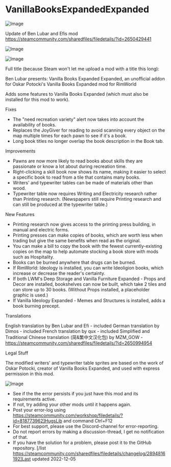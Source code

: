 # VanillaBooksExpandedExpanded


![Image](https://i.imgur.com/buuPQel.png)

Update of Ben Lubar and Efis mod
https://steamcommunity.com/sharedfiles/filedetails/?id=2650429441

![Image](https://i.imgur.com/pufA0kM.png)

	
![Image](https://i.imgur.com/Z4GOv8H.png)

Full title (because Steam won't let me upload a mod with a title this long):

Ben Lubar presents: Vanilla Books Expanded Expanded, an unofficial addon for Oskar Potocki's Vanilla Books Expanded mod for RimWorld
	
Adds some features to Vanilla Books Expanded (which must also be installed for this mod to work).

Fixes

- The "need recreation variety" alert now takes into account the availability of books.
- Replaces the JoyGiver for reading to avoid scanning every object on the map multiple times for each pawn to see if it's a book.
- Long book titles no longer overlap the book description in the Book tab.

Improvements

- Pawns are now more likely to read books about skills they are passionate or know a lot about during recreation time.
- Right-clicking a skill book now shows its name, making it easier to select a specific book to read from a tile that contains many books.
- Writers' and typewriter tables can be made of materials other than wood.
- Typewriter table now requires Writing and Electricity research rather than Printing research. (Newspapers still require Printing research and can still be produced at the typewriter table.)

New Features

- Printing research now gives access to the printing press building, in manual and electric forms.
- Printing presses can make copies of books, which are worth less when trading but give the same benefits when read as the original.
- You can make a bill to copy the book with the fewest currently-existing copies on the map to help automate stocking a book store with mods such as Hospitality.
- Books can be burned anywhere that drugs can be burned.
- If RimWorld: Ideology is installed, you can write Ideoligion books, which increase or decrease the reader's certainty.
- If both LWM's Deep Storage and Vanilla Furniture Expanded - Props and Decor are installed, bookshelves can now be built, which take 2 tiles and can store up to 30 books. (Without Props installed, a placeholder graphic is used.)
- If Vanilla Ideology Expanded - Memes and Structures is installed, adds a book burning precept.

Translations

English translation by Ben Lubar and Efi - included
German translation by Dimos - included
French translation by qux - included
Simplified and Traditional Chinese translation (简&amp;繁中文汉化包) by MZM_GOW - https://steamcommunity.com/sharedfiles/filedetails/?id=2650994954

Legal Stuff

The modified writers' and typewriter table sprites are based on the work of Oskar Potocki, creator of Vanilla Books Expanded, and used with express permission in this mod.
	
![Image](https://i.imgur.com/PwoNOj4.png)



-  See if the the error persists if you just have this mod and its requirements active.
-  If not, try adding your other mods until it happens again.
-  Post your error-log using https://steamcommunity.com/workshop/filedetails/?id=818773962]HugsLib and command Ctrl+F12
-  For best support, please use the Discord-channel for error-reporting.
-  Do not report errors by making a discussion-thread, I get no notification of that.
-  If you have the solution for a problem, please post it to the GitHub repository.
[/list
https://steamcommunity.com/sharedfiles/filedetails/changelog/2894816192]Last updated 2022-12-05
